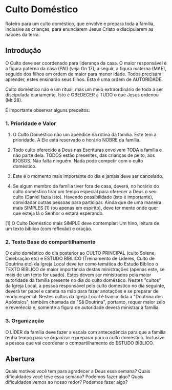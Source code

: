 # Culto Doméstico

Roteiro para um culto doméstico, que envolve e prepara toda a família, inclusive as crianças, para enunciarem Jesus Cristo e discipularem as nações da terra.

## Introdução

O Culto deve ser coordenado para liderança da casa. O maior responsável é a figura paterna da casa (PAI) (veja Gn 17), a seguir, a figura materna (MAE), seguido dos filhos em ordem de maior para menor idade. Todos precisam aprender, estes ensinarão seus filhos. Esta é uma ordem de AUTORIDADE.

Culto doméstico não é um ritual, mas um meio extraordinário de toda a ser discipulada diariamente. Isto é OBEDECER a TUDO o que Jesus ordenou (Mt 28).

É importante observar alguns preceitos:

### 1. Prioridade e Valor

1. O Culto Doméstico não um apêndice na rotina da família. Este tem a prioridade. A Ele está reservado o horário NOBRE da família.

2. Todo culto oferecido a Deus nas Escrituras envolvem TODA a família e não parte dela. TODOS estão presentes, das crianças de peito, aos IDOSOS. Não falta ninguém. Nada pode competir com o culto doméstico. 

3. Este é o momento mais importante do dia e jamais deve ser cancelado. 

4. Se algum membro da família tiver fora de casa, deverá, no horário do culto doméstico tirar um tempo especial para oferecer a Deus o seu culto (Daniel fazia isto). Havendo possibilidade (isto é importante), convidadar outras pessoas para participar. Ainda que de uma maneira mais SIMPLES [1] (ou apenas em espírito), deve ter mente onde quer que esteja lá o Senhor o estará esperando. 

[1] O Culto Doméstico mais SIMPLE deve contemplar: Um hino, leitura de um texto bíblico (com reflexão) e oração.

### 2. Texto Base do compartilhamento

O culto doméstico do dia posterior ao CULTO PRINCIPAL (culto Solene, Celebração etc) e ESTUDO BÍBLICO (Treinamento de Líderes, Culto de Doutrina etc) da Igreja Local deve ter como temática do Estudo Bíblico o TEXTO BÍBLICO de maior importância destas ministrações (apenas este, se mais de um texto for usado). Estes devem ser ministrados pela maior autoridade da família presente no dia do culto doméstico. Nestes "cultos" da Igreja Local, a pessoa responsável pelo culto doméstico no dia seguinte, deverá ter papel e caneta na mão para fazer anotações e se preparar de modo especial. Nestes cultos da Igreja Local é transmitida a "Doutrina dos Apóstolos", também chamada de "Sã Doutrina", portanto, requer maior zelo e reverência e, somente a figura de autoridade deverá ministrar à família.

### 3. Organização

O LÍDER da família deve fazer a escala com antecedência para que a família tenha tempo para se organizar e preparar para o culto doméstico. Inclusive a pessoa que vai coordenar o compartilhamento do ESTUDO BÍBLICO.

## Abertura

Quais motivos você tem para agradecer a Deus essa semana?
Quais dificuldades você teve essa semana?  Podemos fazer algo?
Quais dificuldades vemos ao nosso redor? Podemos fazer algo?


